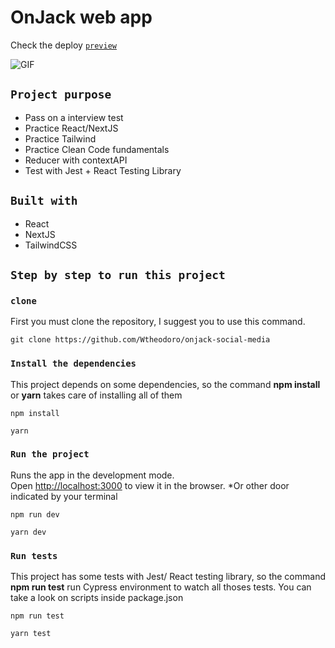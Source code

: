 # OnJack web app

Check the deploy [`preview`](https://www.onjack-social.walisontsx.com/)

![GIF](https://github.com/Wtheodoro/onjack-social-media/blob/main/public/gif/onjack-preview.gif)

## `Project purpose`

- Pass on a interview test
- Practice React/NextJS
- Practice Tailwind
- Practice Clean Code fundamentals
- Reducer with contextAPI
- Test with Jest + React Testing Library

## `Built with`

- React
- NextJS
- TailwindCSS

## `Step by step to run this project`

### `clone`

First you must clone the repository, I suggest you to use this command.

    git clone https://github.com/Wtheodoro/onjack-social-media

### `Install the dependencies`

This project depends on some dependencies, so the command **npm install** or **yarn** takes care of installing all of them

    npm install

    yarn

### `Run the project`

Runs the app in the development mode.\
Open [http://localhost:3000](http://localhost:3000) to view it in the browser.
\*Or other door indicated by your terminal

    npm run dev

    yarn dev

### `Run tests`

This project has some tests with Jest/ React testing library, so the command **npm run test** run Cypress environment to watch all thoses tests. You can take a look on scripts inside package.json

    npm run test

    yarn test
